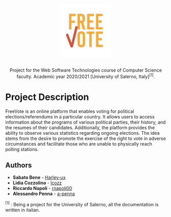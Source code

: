 <div align="center">
  <img src="FreeVote/WebContent/imgs/logoFreevote3.png" alt="FreeVote" width="164" height="164">
</div>
<br>
<p align = "center">Project for the Web Software Technologies course of Computer Science faculty. Academic year 2020/2021 [University of Salerno, Italy]<sup>[1]</sup>.</p>

# Project Description 

FreeVote is an online platform that enables voting for political elections/referendums in a particular country. 
It allows users to access information about the programs of various political parties, their history, and the resumes of their candidates. 
Additionally, the platform provides the ability to observe various statistics regarding ongoing elections. 
The idea stems from the desire to promote the exercise of the right to vote in adverse circumstances and facilitate those who are unable to physically reach polling stations.

## Authors

* **Sabato Bene**       - [Harley-ux](https://github.com/Harley-ux)
* **Lidia Cozzolino**       - [lcozz](https://github.com/lcozz)
* **Riccardo Napoli**       - [rnapoli00](https://github.com/rnapoli00)
* **Alessandro Penna**      - [a-penna](https://github.com/a-penna)

<sup>[1]</sup> : Being a project for the University of Salerno, all the documentation is written in italian.
